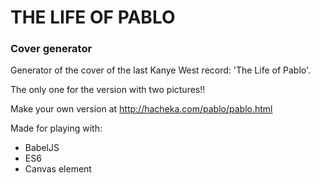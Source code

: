 # THE LIFE OF PABLO
### Cover generator

Generator of the cover of the last Kanye West record: 'The Life of Pablo'.

The only one for the version with two pictures!!

Make your own version at http://hacheka.com/pablo/pablo.html

Made for playing with:
* BabelJS
* ES6
* Canvas element